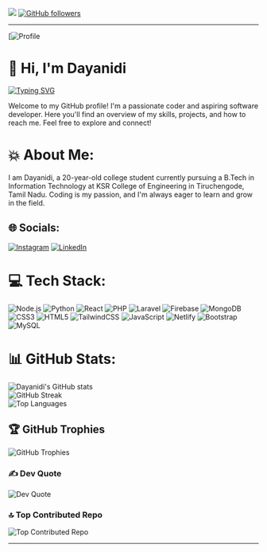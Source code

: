 [![](https://visitcount.itsvg.in/api?id=dayanidigv&icon=2&color=1)](https://visitcount.itsvg.in)
[![GitHub followers](https://img.shields.io/github/followers/dayanidigv?style=social)](https://github.com/dayanidigv?tab=followers)

---
[![Profile](https://avatars.githubusercontent.com/u/93707264?v=4)
# 👋 Hi, I'm Dayanidi
[![Typing SVG](https://readme-typing-svg.demolab.com?font=Fira+Code&pause=1000&width=435&lines=👋+Hi%2C+I'm+Dayanidi;How+vexingly+quick+daft+zebras+jum)](https://git.io/typing-svg)

Welcome to my GitHub profile! I'm a passionate coder and aspiring software developer. Here you'll find an overview of my skills, projects, and how to reach me. Feel free to explore and connect!

# 💥 About Me:

I am Dayanidi, a 20-year-old college student currently pursuing a B.Tech in Information Technology at KSR College of Engineering in Tiruchengode, Tamil Nadu. Coding is my passion, and I'm always eager to learn and grow in the field.

## 🌐 Socials:
[![Instagram](https://img.shields.io/badge/Instagram-%23E4405F.svg?logo=Instagram&logoColor=white)](https://www.instagram.com/dayanidigv/) [![LinkedIn](https://img.shields.io/badge/LinkedIn-%230077B5.svg?logo=linkedin&logoColor=white)](https://www.linkedin.com/in/dayanidi-coder/)

# 💻 Tech Stack:

![Node.js](https://img.shields.io/badge/node.js-6DA55F?style=plastic&logo=node.js&logoColor=white) 
![Python](https://img.shields.io/badge/python-3776AB?style=plastic&logo=python&logoColor=white) 
![React](https://img.shields.io/badge/react-%2320232a.svg?style=plastic&logo=react&logoColor=%2361DAFB) 
![PHP](https://img.shields.io/badge/php-777BB4?style=plastic&logo=php&logoColor=white) 
![Laravel](https://img.shields.io/badge/laravel-%23FF2D20.svg?style=plastic&logo=laravel&logoColor=white) 
![Firebase](https://img.shields.io/badge/firebase-%23039BE5.svg?style=plastic&logo=firebase) 
![MongoDB](https://img.shields.io/badge/mongodb-%2347A248.svg?style=plastic&logo=mongodb&logoColor=white)
![CSS3](https://img.shields.io/badge/css3-%231572B6.svg?style=plastic&logo=css3&logoColor=white) 
![HTML5](https://img.shields.io/badge/html5-%23E34F26.svg?style=plastic&logo=html5&logoColor=white) 
![TailwindCSS](https://img.shields.io/badge/tailwindcss-%231572B6.svg?style=plastic&logo=tailwindcss&logoColor=white) 
![JavaScript](https://img.shields.io/badge/javascript-%23323330.svg?style=plastic&logo=javascript&logoColor=%23F7DF1E) 
![Netlify](https://img.shields.io/badge/netlify-%23000000.svg?style=plastic&logo=netlify&logoColor=#00C7B7) 
![Bootstrap](https://img.shields.io/badge/bootstrap-%23563D7C.svg?style=plastic&logo=bootstrap&logoColor=white) 
![MySQL](https://img.shields.io/badge/mysql-%2300f.svg?style=plastic&logo=mysql&logoColor=white) 

# 📊 GitHub Stats:
![Dayanidi's GitHub stats](https://github-readme-stats.vercel.app/api?username=dayanidigv&theme=dark&hide_border=false&include_all_commits=true&count_private=false)<br/>
![GitHub Streak](https://github-readme-streak-stats.herokuapp.com/?user=dayanidigv&theme=dark&hide_border=false)<br/>
![Top Languages](https://github-readme-stats.vercel.app/api/top-langs/?username=dayanidigv&theme=dark&hide_border=false&include_all_commits=true&count_private=false&layout=compact)


## 🏆 GitHub Trophies
![GitHub Trophies](https://github-profile-trophy.vercel.app/?username=dayanidigv&theme=radical&no-frame=false&no-bg=false&margin-w=4)

### ✍️ Dev Quote
![Dev Quote](https://quotes-github-readme.vercel.app/api?type=horizontal&theme=light&quote=Code%20better,%20not%20comment.&border=true)

### 🔝 Top Contributed Repo
![Top Contributed Repo](https://github-contributor-stats.vercel.app/api?username=dayanidigv&limit=5&theme=tokyonight&combine_all_yearly_contributions=true)

---
